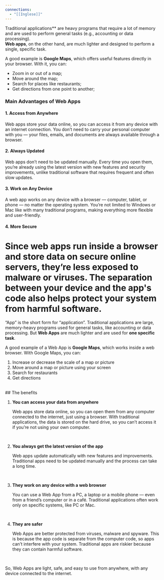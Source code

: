 ```yaml
---
connections:
  - "[[Inglese]]"
---
```

Traditional applications** are heavy programs that require a lot of memory and are used to perform general tasks (e.g., accounting or data processing).  
**Web apps**, on the other hand, are much lighter and designed to perform a single, specific task.

A good example is **Google Maps**, which offers useful features directly in your browser. With it, you can:

- Zoom in or out of a map;
- Move around the map;
- Search for places like restaurants;
- Get directions from one point to another;

### **Main Advantages of Web Apps**

#### 1. **Access from Anywhere**

Web apps store your data online, so you can access it from any device with an internet connection. You don’t need to carry your personal computer with you — your files, emails, and documents are always available through a browser.

#### 2. **Always Updated**

Web apps don’t need to be updated manually. Every time you open them, you’re already using the latest version with new features and security improvements, unlike traditional software that requires frequent and often slow updates.

#### 3. **Work on Any Device**

A web app works on any device with a browser — computer, tablet, or phone — no matter the operating system. You’re not limited to Windows or Mac like with many traditional programs, making everything more flexible and user-friendly.

#### 4. **More Secure**

Since web apps run inside a browser and store data on secure online servers, they’re less exposed to malware or viruses. The separation between your device and the app's code also helps protect your system from harmful software.
=======
“App” is the short form for “application”.
Traditional applications are large, memory-heavy programs used for general tasks, like accounting or data processing.
But **Web Apps** are much lighter and are used for **one specific task**.
<br>

A good example of a Web App is **Google Maps**, which works inside a web browser.
With Google Maps, you can:
1. Increase or decrease the scale of a map or picture
2. Move around a map or picture using your screen
3. Search for restaurants
4. Get directions
<br>
## The benefits

1. **You can access your data from anywhere**
    
	Web apps store data online, so you can open them from any computer connected to the internet, just using a browser.
	With traditional applications, the data is stored on the hard drive, so you can’t access it if you’re not using your own computer.
<br>

2. **You always get the latest version of the app**
    
	Web apps update automatically with new features and improvements.
	Traditional apps need to be updated manually and the process can take a long time.
<br>

3. **They work on any device with a web browser**
    
	You can use a Web App from a PC, a laptop or a mobile phone — even from a friend’s computer or in a café.
	Traditional applications often work only on specific systems, like PC or Mac.
<br>

4. **They are safer**
    
	Web Apps are better protected from viruses, malware and spyware.
	This is because the app code is separate from the computer code, so apps can’t   interfere with your system.
	Traditional apps are riskier because they can contain harmful software.
<br>

So, Web Apps are light, safe, and easy to use from anywhere, with any device connected to the internet.
